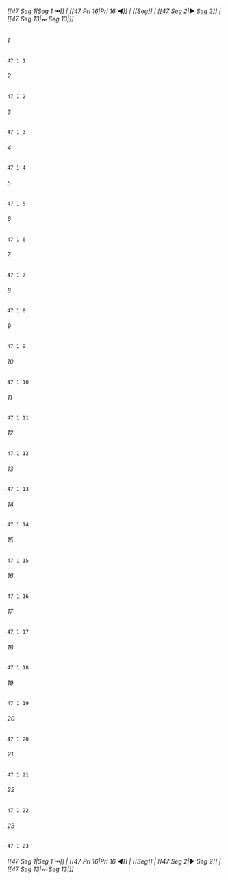 
###### [[47 Seg 1|Seg 1 ⏮]] | [[47 Pri 16|Pri 16 ◀]] | [[Seg]] | [[47 Seg 2|▶ Seg 2]] | [[47 Seg 13|⏭ Seg 13|]]

###### 1
``` verse
47 1 1 
```
###### 2
``` verse
47 1 2 
```
###### 3
``` verse
47 1 3 
```
###### 4
``` verse
47 1 4 
```
###### 5
``` verse
47 1 5 
```
###### 6
``` verse
47 1 6 
```
###### 7
``` verse
47 1 7 
```
###### 8
``` verse
47 1 8 
```
###### 9
``` verse
47 1 9 
```
###### 10
``` verse
47 1 10 
```
###### 11
``` verse
47 1 11 
```
###### 12
``` verse
47 1 12 
```
###### 13
``` verse
47 1 13 
```
###### 14
``` verse
47 1 14 
```
###### 15
``` verse
47 1 15 
```
###### 16
``` verse
47 1 16 
```
###### 17
``` verse
47 1 17 
```
###### 18
``` verse
47 1 18 
```
###### 19
``` verse
47 1 19 
```
###### 20
``` verse
47 1 20 
```
###### 21
``` verse
47 1 21 
```
###### 22
``` verse
47 1 22 
```
###### 23
``` verse
47 1 23 
```

###### [[47 Seg 1|Seg 1 ⏮]] | [[47 Pri 16|Pri 16 ◀]] | [[Seg]] | [[47 Seg 2|▶ Seg 2]] | [[47 Seg 13|⏭ Seg 13|]]

